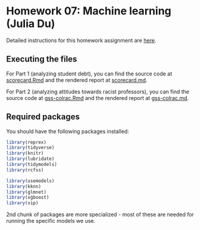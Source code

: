 # Homework 07: Machine learning (Julia Du)

Detailed instructions for this homework assignment are [here](https://cfss.uchicago.edu/homework/machine-learning/).

## Executing the files

For Part 1 (analyzing student debt), you can find the source code at [scorecard.Rmd](scorecard.Rmd) and the rendered report at [scorecard.md](scorecard.md).

For Part 2 (analyzing attitudes towards racist professors), you can find the source code at [gss-colrac.Rmd](gss-colrac.Rmd) and the rendered report at [gss-colrac.md](gss-colrac.md).

## Required packages

You should have the following packages installed:

```r
library(reprex)
library(tidyverse)
library(knitr)
library(lubridate)
library(tidymodels)
library(rcfss)

library(usemodels)
library(kknn)
library(glmnet)
library(xgboost)
library(vip)

```
2nd chunk of packages are more specialized - most of these are needed for running the specific models we use.
